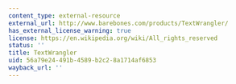 ```yaml
---
content_type: external-resource
external_url: http://www.barebones.com/products/TextWrangler/
has_external_license_warning: true
license: https://en.wikipedia.org/wiki/All_rights_reserved
status: ''
title: TextWrangler
uid: 56a79e24-491b-4589-b2c2-8a1714af6853
wayback_url: ''
---
```

